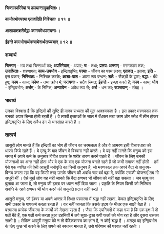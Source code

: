 #### चिन्तामपरिमेयां च प्रलयान्तामुपाश्रिताः ।
#### कामोपभोगपरमा एतावदिति निश्चिताः ॥ ११ ॥
#### आशापाशशतैर्बद्धाः कामक्रोधपरायणाः ।
#### ईहन्ते कामभोगार्थमन्यायेनार्थसञ्चयान् ॥ १२ ॥

### शब्दार्थ

**चिन्ताम्** - भय तथा चिन्ताओं का; **अपरिमेयाम्** - अपार; **च** - तथा; **प्रलय-अन्ताम्** - मरणकाल तक; **उपाश्रिताः** - शरणागत; **काम-उपभोग** - इन्द्रियतृप्ति; **परमाः** - जीवन का परम लक्ष्य; **एतावत्** - इतना; **इति** - इस प्रकार; **निश्र्चिताः** - निश्चित करके; **आशा-पाश** - आशा रूप बन्धन; **शतैः** - सैकड़ों के द्वारा; **बद्धाः** - बँधे हुए; **काम** - काम; **क्रोधः** - तथा क्रोध में; **परायणाः** - सदैव स्थित; **ईहन्ते** - इच्छा करते हैं; **काम** - काम; **भोग** - इन्द्रियभोग; **अर्थम्** - के निमित्त; **अन्यायेन** - अवैध रूप से; **अर्थ** - धन का; **सञ्चयान्** - संग्रह ।

### भावार्थ

उनका विश्वास है कि इन्द्रियों की तुष्टि ही मानव सभ्यता की मूल आवश्यकता है । इस प्रकार मरणकाल तक उनको अपार चिन्ता होती रहती है । वे लाखों इच्छाओं के जाल में बँधकर तथा काम और क्रोध में लीन होकर इन्द्रियतृप्ति के लिए अवैध ढंग से धनसंग्रह करते हैं ।

### तात्पर्य

आसुरी लोग मानते हैं कि इन्द्रियों का भोग ही जीवन का चरमलक्ष्य है और वे आमरण इसी विचारधारा को धारण किये रहते हैं । वे मृत्यु के बाद जीवन में विश्वास नहीं करते । वे यह नहीं मानते कि मनुष्य को इस जगत् में अपने कर्म के अनुसार विविध प्रकार के शरीर धारण करने पड़ते हैं । जीवन के लिए उनकी योजनाओं का अन्त नहीं होता और वे एक के बाद एक योजना बनाते रहते हैं जो कभी समाप्त नहीं होती । हमें ऐसे एक व्यक्ति की ऐसी आसुरी मनोवृत्ति का निजी अनुभव है, जो मरणकाल तक अपने वैद्य से अनुनय-विनय करता रहा कि वह किसी तरह उसके जीवन की अवधि चार वर्ष बढ़ा दे, क्योंकि उसकी योजनाएँ तब भी अधूरी थीं । ऐसे मूर्ख लोग यह नहीं जानते कि वैद्य क्षणभर भी जीवन को नहीं बढ़ा सकता । जब मृत्यु का बुलावा आ जाता है, तो मनुष्य की इच्छा पर ध्यान नहीं दिया जाता । प्रकृति के नियम किसी को निश्चित अवधि के आगे क्षणभर भी भोग करने की अनुमति प्रदान नहीं करते ।

आसुरी मनुष्य, जो ईश्वर या अपने अन्तर में स्थित परमात्मा में श्रद्धा नहीं रखता, केवल इन्द्रियतृप्ति के लिए सभी प्रकार के पापकर्म करता रहता है । वह नहीं जानता कि उसके हृदय के भीतर एक साक्षी बैठा है । परमात्मा प्रत्येक जीवात्मा के कार्यों को देखता रहता है । जैसा कि उपनिषदों में कहा गया है कि एक वृक्ष में दो पक्षी बैठे हैं, एक पक्षी कर्म करता हुआ टहनियों में लगे सुख-दुःख रूपी फलों को भोग रहा है और दूसरा उसका साक्षी है । लेकिन आसुरी मनुष्य को न तो वैदिकशास्त्र का ज्ञान है, न कोई श्रद्धा है । अतएव वह इन्द्रियभोग के लिए कुछ भी करने के लिए अपने को स्वतन्त्र मानता है, उसे परिणाम की परवाह नहीं रहती ।